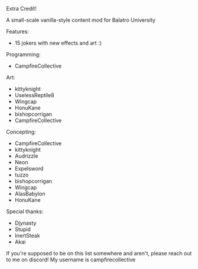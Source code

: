Extra Credit!

A small-scale vanilla-style content mod for Balatro University

Features:
- 15 jokers with new effects and art :)

Programming:
- CampfireCollective

Art:
- kittyknight
- UselessReptile8
- Wingcap
- HonuKane
- bishopcorrigan
- CampfireCollective

Concepting:
- CampfireCollective
- kittyknight
- Audrizzle
- Neon
- Expelsword
- tuzzo
- bishopcorrigan
- Wingcap
- AlasBabylon
- HonuKane

Special thanks:
- Djynasty
- Stupid
- InertSteak
- Akai


If you're supposed to be on this list somewhere and aren't, please reach out to me on discord! My username is campfirecollective
